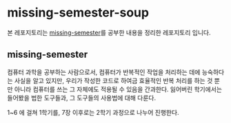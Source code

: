 # missing-semester-soup

본 레포지토리는 [missing-semester](https://missing-semester-kr.github.io/)를 공부한 내용을 정리한 레포지토리 입니다.

## missing-semester

컴퓨터 과학을 공부하는 사람으로서, 컴퓨터가 반복적인 작업을 처리하는 데에 능숙하다는 사실을 알고 있지만, 우리가 작성한 코드로 하여금 효율적인 반복 처리를 하는 것 뿐만 아니라 컴퓨터를 쓰는 그 자체에도 적용될 수 있음을 간과한다. 잃어버린 학기에서는 들어봤을 법한 도구들과, 그 도구들의 사용법에 대해 다룬다.

1~6 에 걸쳐 1학기를, 7장 이후로는 2학기 과정으로 나누어 진행한다.
